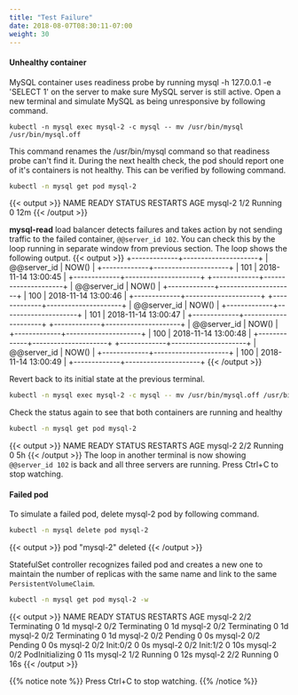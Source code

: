 ```yaml
---
title: "Test Failure"
date: 2018-08-07T08:30:11-07:00
weight: 30
---
```

#### Unhealthy container
MySQL container uses readiness probe by running mysql -h 127.0.0.1 -e 'SELECT 1' on the server to make sure MySQL server is still active.
Open a new terminal and simulate MySQL as being unresponsive by following command.
```
kubectl -n mysql exec mysql-2 -c mysql -- mv /usr/bin/mysql /usr/bin/mysql.off
```

This command renames the /usr/bin/mysql command so that readiness probe can't find it. During the next health check, the pod should report one of it's containers is not healthy. This can be verified by following command.
```sh
kubectl -n mysql get pod mysql-2
```

{{< output >}}
NAME      READY     STATUS    RESTARTS   AGE
mysql-2   1/2       Running   0          12m
{{< /output >}}

**mysql-read** load balancer detects failures and takes action by not sending traffic to the failed container, `@@server_id 102`. You can check this by the loop running in separate window from previous section. The loop shows the following output.
{{< output >}}
+-------------+---------------------+
| @@server_id | NOW()               |
+-------------+---------------------+
|         101 | 2018-11-14 13:00:45 |
+-------------+---------------------+
+-------------+---------------------+
| @@server_id | NOW()               |
+-------------+---------------------+
|         100 | 2018-11-14 13:00:46 |
+-------------+---------------------+
+-------------+---------------------+
| @@server_id | NOW()               |
+-------------+---------------------+
|         101 | 2018-11-14 13:00:47 |
+-------------+---------------------+
+-------------+---------------------+
| @@server_id | NOW()               |
+-------------+---------------------+
|         100 | 2018-11-14 13:00:48 |
+-------------+---------------------+
+-------------+---------------------+
| @@server_id | NOW()               |
+-------------+---------------------+
|         100 | 2018-11-14 13:00:49 |
+-------------+---------------------+
{{< /output >}}

Revert back to its initial state at the previous terminal.
```sh
kubectl -n mysql exec mysql-2 -c mysql -- mv /usr/bin/mysql.off /usr/bin/mysql
```

Check the status again to see that both containers are running and healthy
```sh
kubectl -n mysql get pod mysql-2
```
{{< output >}}
NAME      READY     STATUS    RESTARTS   AGE
mysql-2   2/2       Running   0          5h
{{< /output >}}
The loop in another terminal is now showing `@@server_id 102` is back and all three servers are running.
Press Ctrl+C to stop watching.
#### Failed pod
To simulate a failed pod, delete mysql-2 pod by following command.
```sh
kubectl -n mysql delete pod mysql-2
```
{{< output >}}
pod "mysql-2" deleted
{{< /output >}}

StatefulSet controller recognizes failed pod and creates a new one to maintain the number of replicas with the same name and link to the same `PersistentVolumeClaim`.
```sh
kubectl -n mysql get pod mysql-2 -w
```

{{< output >}}
NAME      READY     STATUS        RESTARTS   AGE
mysql-2   2/2       Terminating   0          1d
mysql-2   0/2       Terminating   0         1d
mysql-2   0/2       Terminating   0         1d
mysql-2   0/2       Terminating   0         1d
mysql-2   0/2       Pending   0         0s
mysql-2   0/2       Pending   0         0s
mysql-2   0/2       Init:0/2   0         0s
mysql-2   0/2       Init:1/2   0         10s
mysql-2   0/2       PodInitializing   0         11s
mysql-2   1/2       Running   0         12s
mysql-2   2/2       Running   0         16s
{{< /output >}}

{{% notice note %}}
Press Ctrl+C to stop watching.
{{% /notice %}}

